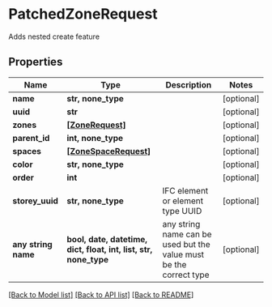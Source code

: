 # PatchedZoneRequest

Adds nested create feature

## Properties
Name | Type | Description | Notes
------------ | ------------- | ------------- | -------------
**name** | **str, none_type** |  | [optional] 
**uuid** | **str** |  | [optional] 
**zones** | [**[ZoneRequest]**](ZoneRequest.md) |  | [optional] 
**parent_id** | **int, none_type** |  | [optional] 
**spaces** | [**[ZoneSpaceRequest]**](ZoneSpaceRequest.md) |  | [optional] 
**color** | **str, none_type** |  | [optional] 
**order** | **int** |  | [optional] 
**storey_uuid** | **str, none_type** | IFC element or element type UUID | [optional] 
**any string name** | **bool, date, datetime, dict, float, int, list, str, none_type** | any string name can be used but the value must be the correct type | [optional]

[[Back to Model list]](../README.md#documentation-for-models) [[Back to API list]](../README.md#documentation-for-api-endpoints) [[Back to README]](../README.md)


